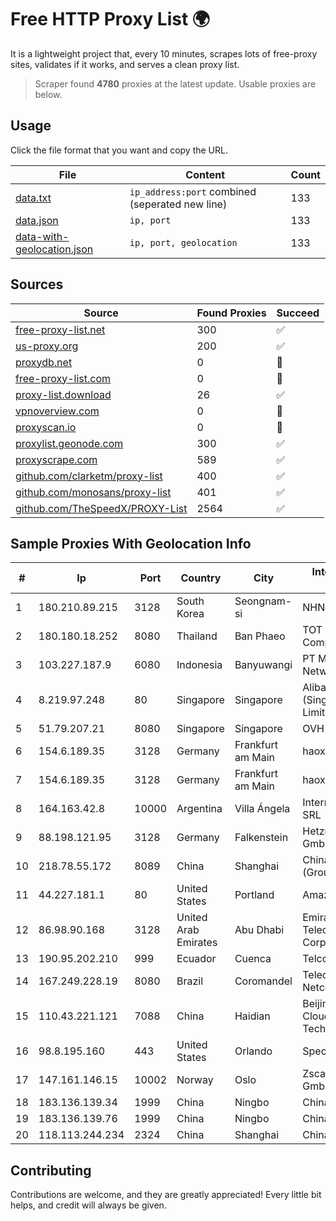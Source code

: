 
# Free HTTP Proxy List 🌍

It is a lightweight project that, every 10 minutes, scrapes lots of free-proxy sites, validates if it works, and serves a clean proxy list.


> Scraper found **4780** proxies at the latest update. Usable proxies are below.

## Usage

Click the file format that you want and copy the URL.


|File|Content|Count|
|----|-------|-----|
|[data.txt](https://raw.githubusercontent.com/themiralay/Proxy-List-World/master/data.txt)|`ip_address:port` combined (seperated new line)|133|
|[data.json](https://raw.githubusercontent.com/themiralay/Proxy-List-World/master/data.json)|`ip, port`|133|
|[data-with-geolocation.json](https://raw.githubusercontent.com/themiralay/Proxy-List-World/master/data-with-geolocation.json)|`ip, port, geolocation`|133|

## Sources

|Source|Found Proxies|Succeed|
|------|-------------|-------|
|[free-proxy-list.net](https://free-proxy-list.net)|300|✅|
|[us-proxy.org](https://www.us-proxy.org)|200|✅|
|[proxydb.net](http://proxydb.net)|0|🚫|
|[free-proxy-list.com](https://free-proxy-list.com/?page=&port=&type%5B%5D=http&type%5B%5D=https&up_time=0&search=Search)|0|🚫|
|[proxy-list.download](https://www.proxy-list.download/HTTP)|26|✅|
|[vpnoverview.com](https://vpnoverview.com/privacy/anonymous-browsing/free-proxy-servers)|0|🚫|
|[proxyscan.io](https://www.proxyscan.io)|0|🚫|
|[proxylist.geonode.com](https://proxylist.geonode.com/api/proxy-list?limit=300&page=1&sort_by=lastChecked&sort_type=desc&protocols=http,https)|300|✅|
|[proxyscrape.com](https://api.proxyscrape.com/v2/?request=displayproxies&protocol=http&timeout=10000&country=all&ssl=all&anonymity=all)|589|✅|
|[github.com/clarketm/proxy-list](https://raw.githubusercontent.com/clarketm/proxy-list/master/proxy-list-raw.txt)|400|✅|
|[github.com/monosans/proxy-list](https://raw.githubusercontent.com/monosans/proxy-list/main/proxies/http.txt)|401|✅|
|[github.com/TheSpeedX/PROXY-List](https://raw.githubusercontent.com/TheSpeedX/PROXY-List/master/http.txt)|2564|✅|


## Sample Proxies With Geolocation Info

|#|Ip|Port|Country|City|Internet Service Provider|
|-|--|----|-------|----|-------------------------|
|1|180.210.89.215|3128|South Korea|Seongnam-si|NHNCLOUD|
|2|180.180.18.252|8080|Thailand|Ban Phaeo|TOT Public Company Limited|
|3|103.227.187.9|6080|Indonesia|Banyuwangi|PT Master Star Network|
|4|8.219.97.248|80|Singapore|Singapore|Alibaba Cloud (Singapore) Private Limited|
|5|51.79.207.21|8080|Singapore|Singapore|OVH SAS|
|6|154.6.189.35|3128|Germany|Frankfurt am Main|haoxiangyun|
|7|154.6.189.35|3128|Germany|Frankfurt am Main|haoxiangyun|
|8|164.163.42.8|10000|Argentina|Villa Ángela|Interret Villa Angela SRL|
|9|88.198.121.95|3128|Germany|Falkenstein|Hetzner Online GmbH|
|10|218.78.55.172|8089|China|Shanghai|China Telecom (Group)|
|11|44.227.181.1|80|United States|Portland|Amazon.com, Inc.|
|12|86.98.90.168|3128|United Arab Emirates|Abu Dhabi|Emirates Telecommunications Corporation|
|13|190.95.202.210|999|Ecuador|Cuenca|Telconet S.A|
|14|167.249.228.19|8080|Brazil|Coromandel|Telecomunicações Netcoro Ltda|
|15|110.43.221.121|7088|China|Haidian|Beijing Kingsoft Cloud Internet Technology Co|
|16|98.8.195.160|443|United States|Orlando|Spectrum|
|17|147.161.146.15|10002|Norway|Oslo|Zscaler Switzerland GmbH|
|18|183.136.139.34|1999|China|Ningbo|China Telecom|
|19|183.136.139.76|1999|China|Ningbo|China Telecom|
|20|118.113.244.234|2324|China|Shanghai|Chinanet|



## Contributing

Contributions are welcome, and they are greatly appreciated! Every
little bit helps, and credit will always be given.

